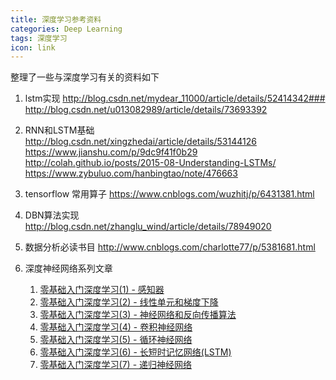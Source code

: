 ```yaml
---
title: 深度学习参考资料
categories: Deep Learning
tags: 深度学习
icon: link
---
```


整理了一些与深度学习有关的资料如下

1. lstm实现
http://blog.csdn.net/mydear_11000/article/details/52414342###
http://blog.csdn.net/u013082989/article/details/73693392

2. RNN和LSTM基础
http://blog.csdn.net/xingzhedai/article/details/53144126
https://www.jianshu.com/p/9dc9f41f0b29
http://colah.github.io/posts/2015-08-Understanding-LSTMs/
https://www.zybuluo.com/hanbingtao/note/476663

3. tensorflow 常用算子
https://www.cnblogs.com/wuzhitj/p/6431381.html

4. DBN算法实现
http://blog.csdn.net/zhanglu_wind/article/details/78949020

5. 数据分析必读书目
http://www.cnblogs.com/charlotte77/p/5381681.html

6. 深度神经网络系列文章
    1. [零基础入门深度学习(1) - 感知器](https://www.zybuluo.com/hanbingtao/note/433855)
    2. [零基础入门深度学习(2) - 线性单元和梯度下降](https://www.zybuluo.com/hanbingtao/note/448086)
    3. [零基础入门深度学习(3) - 神经网络和反向传播算法](https://www.zybuluo.com/hanbingtao/note/476663)
    4. [零基础入门深度学习(4) - 卷积神经网络](https://www.zybuluo.com/hanbingtao/note/485480)
    5. [零基础入门深度学习(5) - 循环神经网络](https://www.zybuluo.com/hanbingtao/note/541458)
    6. [零基础入门深度学习(6) - 长短时记忆网络(LSTM)](https://zybuluo.com/hanbingtao/note/581764)
    7. [零基础入门深度学习(7) - 递归神经网络](https://www.zybuluo.com/hanbingtao/note/626300)
